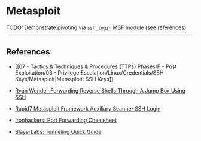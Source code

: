 # Metasploit

TODO: Demonstrate pivoting via `ssh_login` MSF module (see references)

---
## References

- [[07 - Tactics & Techniques & Procedures (TTPs) Phases/F - Post Exploitation/03 - Privilege Escalation/Linux/Credentials/SSH Keys/Metasploit|Metasploit: SSH Keys]]

- [Ryan Wendel: Forwarding Reverse Shells Through A Jump Box Using SSH](https://ryanwendel.medium.com/forwarding-reverse-shells-through-a-jump-box-using-ssh-7111f1d55e3a)

- [Rapid7 Metasploit Framework Auxiliary Scanner SSH Login](https://github.com/rapid7/metasploit-framework/blob/master/documentation/modules/auxiliary/scanner/ssh/ssh_login.md)

- [Ironhackers: Port Forwarding Cheatsheet](https://ironhackers.es/en/cheatsheet/port-forwarding-cheatsheet/)

- [SlayerLabs: Tunneling Quick Guide](https://posts.slayerlabs.com/tunneling-quick-guide/)